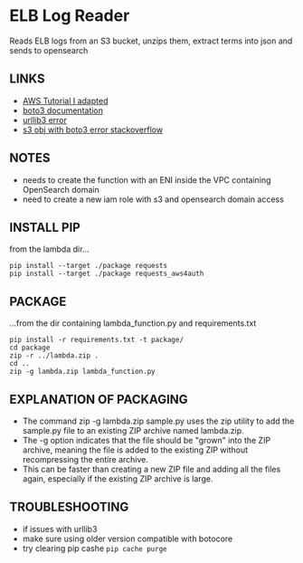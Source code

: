 # ELB Log Reader
Reads ELB logs from an S3 bucket, unzips them, extract terms into json and sends to opensearch

## LINKS
- [AWS Tutorial I adapted](https://docs.aws.amazon.com/opensearch-service/latest/developerguide/integrations.html#integrations-s3-lambda)
- [boto3 documentation](boto3.amazonaws.com/v1/documentation/api/latest/reference/services/s3/client/put_object.html)
- [urllib3 error](https://urllib3.readthedocs.io/en/stable/v2-migration-guide.html#importerror-cannot-import-name-default-ciphers-from-urllib3-util-ssl)
- [s3 obj with boto3 error stackoverflow](https://stackoverflow.com/questions/31976273/open-s3-object-as-a-string-with-boto3)

## NOTES
- needs to create the function with an ENI inside the VPC containing OpenSearch domain
- need to create a new iam role with s3 and opensearch domain access

## INSTALL PIP
from the lambda dir...
```
pip install --target ./package requests
pip install --target ./package requests_aws4auth
```

## PACKAGE
...from the dir containing lambda_function.py and requirements.txt

```
pip install -r requirements.txt -t package/
cd package
zip -r ../lambda.zip .
cd ..
zip -g lambda.zip lambda_function.py
```

## EXPLANATION OF PACKAGING
- The command zip -g lambda.zip sample.py uses the zip utility to add the sample.py file to an existing ZIP archive named lambda.zip.
- The -g option indicates that the file should be "grown" into the ZIP archive, meaning the file is added to the existing ZIP without recompressing the entire archive.
- This can be faster than creating a new ZIP file and adding all the files again, especially if the existing ZIP archive is large.


## TROUBLESHOOTING
- if issues with urllib3
- make sure using older version compatible with botocore
- try clearing pip cashe ```pip cache purge```
